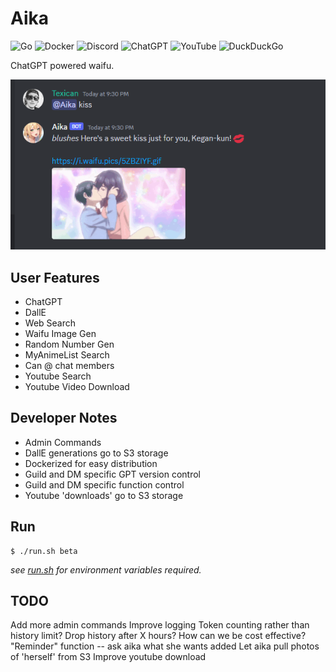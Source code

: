 # Aika

![Go](https://img.shields.io/badge/go-%2300ADD8.svg?style=for-the-badge&logo=go&logoColor=white)
![Docker](https://img.shields.io/badge/docker-%230db7ed.svg?style=for-the-badge&logo=docker&logoColor=white)
![Discord](https://img.shields.io/badge/Discord-%235865F2.svg?style=for-the-badge&logo=discord&logoColor=white)
![ChatGPT](https://img.shields.io/badge/chatGPT-74aa9c?style=for-the-badge&logo=openai&logoColor=white)
![YouTube](https://img.shields.io/badge/YouTube-%23FF0000.svg?style=for-the-badge&logo=YouTube&logoColor=white)
![DuckDuckGo](https://img.shields.io/badge/DuckDuckGo-DE5833?style=for-the-badge&logo=DuckDuckGo&logoColor=white)

ChatGPT powered waifu.

![Aika Kissing](./assets/example.png)

## User Features

- ChatGPT
- DallE
- Web Search
- Waifu Image Gen
- Random Number Gen
- MyAnimeList Search
- Can @ chat members
- Youtube Search
- Youtube Video Download

## Developer Notes

- Admin Commands
- DallE generations go to S3 storage
- Dockerized for easy distribution
- Guild and DM specific GPT version control
- Guild and DM specific function control
- Youtube 'downloads' go to S3 storage

## Run

```shell
$ ./run.sh beta
```

*see [run.sh](./run.sh) for environment variables required.*

## TODO

Add more admin commands
Improve logging
Token counting rather than history limit?
Drop history after X hours? How can we be cost effective?
"Reminder" function -- ask aika what she wants added
Let aika pull photos of 'herself' from S3
Improve youtube download
